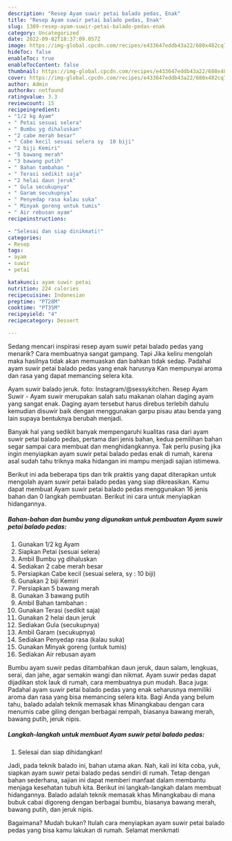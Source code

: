 ```yaml
---
description: "Resep Ayam suwir petai balado pedas, Enak"
title: "Resep Ayam suwir petai balado pedas, Enak"
slug: 1309-resep-ayam-suwir-petai-balado-pedas-enak
category: Uncategorized
date: 2022-09-02T18:37:09.057Z
image: https://img-global.cpcdn.com/recipes/e433647eddb43a22/680x482cq70/ayam-suwir-petai-balado-pedas-foto-resep-utama.jpg
hideToc: false
enableToc: true
enableTocContent: false
thumbnail: https://img-global.cpcdn.com/recipes/e433647eddb43a22/680x482cq70/ayam-suwir-petai-balado-pedas-foto-resep-utama.jpg
cover: https://img-global.cpcdn.com/recipes/e433647eddb43a22/680x482cq70/ayam-suwir-petai-balado-pedas-foto-resep-utama.jpg
author: Admin
authorAv: notfound
ratingvalue: 3.3
reviewcount: 15
recipeingredient:
- "1/2 kg Ayam"
- " Petai sesuai selera"
- " Bumbu yg dihaluskan"
- "2 cabe merah besar"
- " Cabe kecil sesuai selera sy  10 biji"
- "2 biji Kemiri"
- "5 bawang merah"
- "3 bawang putih"
- " Bahan tambahan "
- " Terasi sedikit saja"
- "2 helai daun jeruk"
- " Gula secukupnya"
- " Garam secukupnya"
- " Penyedap rasa kalau suka"
- " Minyak goreng untuk tumis"
- " Air rebusan ayam"
recipeinstructions:

- "Selesai dan siap dinikmati!"
categories:
- Resep
tags:
- ayam
- suwir
- petai

katakunci: ayam suwir petai 
nutrition: 224 calories
recipecuisine: Indonesian
preptime: "PT28M"
cooktime: "PT35M"
recipeyield: "4"
recipecategory: Dessert

---
```



Sedang mencari inspirasi resep ayam suwir petai balado pedas yang menarik? Cara membuatnya sangat gampang. Tapi Jika keliru mengolah maka hasilnya tidak akan memuaskan dan bahkan tidak sedap. Padahal ayam suwir petai balado pedas yang enak harusnya Kan mempunyai aroma dan rasa yang dapat memancing selera kita.


Ayam suwir balado jeruk. foto: Instagram/@sessykitchen. Resep Ayam Suwir - Ayam suwir merupakan salah satu makanan olahan daging ayam yang sangat enak. Daging ayam tersebut harus direbus terlebih dahulu kemudian disuwir baik dengan menggunakan garpu pisau atau benda yang lain supaya bentuknya berubah menjadi.

Banyak hal yang sedikit banyak mempengaruhi kualitas rasa dari ayam suwir petai balado pedas, pertama dari jenis bahan, kedua pemilihan bahan segar sampai cara membuat dan menghidangkannya. Tak perlu pusing jika ingin menyiapkan ayam suwir petai balado pedas enak di rumah, karena asal sudah tahu triknya maka hidangan ini mampu menjadi sajian istimewa.


Berikut ini ada beberapa tips dan trik praktis yang dapat diterapkan untuk mengolah ayam suwir petai balado pedas yang siap dikreasikan. Kamu dapat membuat Ayam suwir petai balado pedas menggunakan 16 jenis bahan dan 0 langkah pembuatan. Berikut ini cara untuk menyiapkan hidangannya.

<!--inarticleads1-->

##### Bahan-bahan dan bumbu yang digunakan untuk pembuatan Ayam suwir petai balado pedas:

1. Gunakan 1/2 kg Ayam
1. Siapkan  Petai (sesuai selera)
1. Ambil  Bumbu yg dihaluskan
1. Sediakan 2 cabe merah besar
1. Persiapkan  Cabe kecil (sesuai selera, sy : 10 biji)
1. Gunakan 2 biji Kemiri
1. Persiapkan 5 bawang merah
1. Gunakan 3 bawang putih
1. Ambil  Bahan tambahan :
1. Gunakan  Terasi (sedikit saja)
1. Gunakan 2 helai daun jeruk
1. Sediakan  Gula (secukupnya)
1. Ambil  Garam (secukupnya)
1. Sediakan  Penyedap rasa (kalau suka)
1. Gunakan  Minyak goreng (untuk tumis)
1. Sediakan  Air rebusan ayam


Bumbu ayam suwir pedas ditambahkan daun jeruk, daun salam, lengkuas, serai, dan jahe, agar semakin wangi dan nikmat. Ayam suwir pedas dapat dijadikan stok lauk di rumah, cara membuatnya pun mudah. Baca juga: Padahal ayam suwir petai balado pedas yang enak seharusnya memiliki aroma dan rasa yang bisa memancing selera kita. Bagi Anda yang belum tahu, balado adalah teknik memasak khas Minangkabau dengan cara menumis cabe giling dengan berbagai rempah, biasanya bawang merah, bawang putih, jeruk nipis. 

<!--inarticleads2-->

##### Langkah-langkah untuk membuat Ayam suwir petai balado pedas:


1. Selesai dan siap dihidangkan!

Jadi, pada teknik balado ini, bahan utama akan. Nah, kali ini kita coba, yuk, siapkan ayam suwir petai balado pedas sendiri di rumah. Tetap dengan bahan sederhana, sajian ini dapat memberi manfaat dalam membantu menjaga kesehatan tubuh kita. Berikut ini langkah-langkah dalam membuat hidangannya. Balado adalah teknik memasak khas Minangkabau di mana bubuk cabai digoreng dengan berbagai bumbu, biasanya bawang merah, bawang putih, dan jeruk nipis. 

Bagaimana? Mudah bukan? Itulah cara menyiapkan ayam suwir petai balado pedas yang bisa kamu lakukan di rumah. Selamat menikmati
